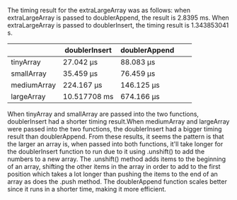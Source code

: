The timing result for the extraLargeArray was as follows: when extraLargeArray is passed to doublerAppend, the result is 2.8395 ms. When extraLargeArray is passed to doublerInsert, the timing result is 1.343853041 s.

|             | doublerInsert | doublerAppend |   |   |
|-------------|---------------|---------------|---|---|
| tinyArray   | 27.042 μs     | 88.083 μs     |   |   |
| smallArray  | 35.459 μs     | 76.459 μs     |   |   |
| mediumArray | 224.167 μs    | 146.125 μs    |   |   |
| largeArray  | 10.517708 ms  | 674.166 μs    |   |   |

When tinyArray and smallArray are passed into the two functions, doublerInsert had a shorter timing result.When mediumArray and largeArray were passed into the two functions, the doublerInsert had a bigger timing result than doublerAppend. From these results, it seems the pattern is that the larger an array is, when passed into both functions, it'll take longer for the doublerInsert function to run due to it using .unshift() to add the numbers to a new array. The .unshift() method adds items to the beginning of an array, shifting the other items in the array in order to add to the  first position which takes a lot longer than pushing the items to the end of an array as does the .push method. The doublerAppend function scales better since it runs in a shorter time, making it more efficient. 
